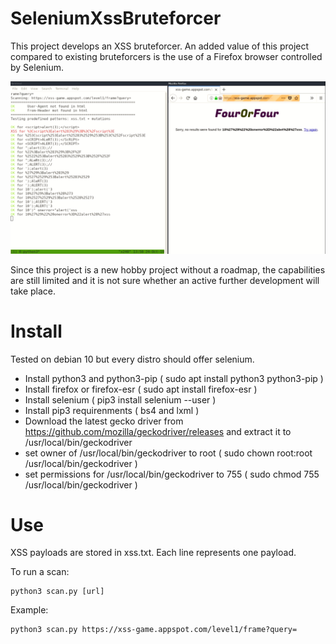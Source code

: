 # SeleniumXssBruteforcer

This project develops an XSS bruteforcer. An added value of this project compared to existing bruteforcers is the use of a Firefox browser controlled by Selenium.

![screenshot](https://raw.githubusercontent.com/schneebonus/xssScan/master/screenshots/xssScan-example.png)

Since this project is a new hobby project without a roadmap, the capabilities are still limited and it is not sure whether an active further development will take place.

# Install

Tested on debian 10 but every distro should offer selenium.

- Install python3 and python3-pip ( sudo apt install python3 python3-pip )
- Install firefox or firefox-esr ( sudo apt install firefox-esr )
- Install selenium ( pip3 install selenium --user )
- Install pip3 requirenments ( bs4 and lxml )
- Download the latest gecko driver from https://github.com/mozilla/geckodriver/releases and extract it to /usr/local/bin/geckodriver
- set owner of /usr/local/bin/geckodriver to root ( sudo chown root:root /usr/local/bin/geckodriver )
- set permissions for /usr/local/bin/geckodriver to 755 ( sudo chmod 755 /usr/local/bin/geckodriver )

# Use

XSS payloads are stored in xss.txt. Each line represents one payload.

To run a scan:

```
python3 scan.py [url]
```

Example:

```
python3 scan.py https://xss-game.appspot.com/level1/frame?query=
```
